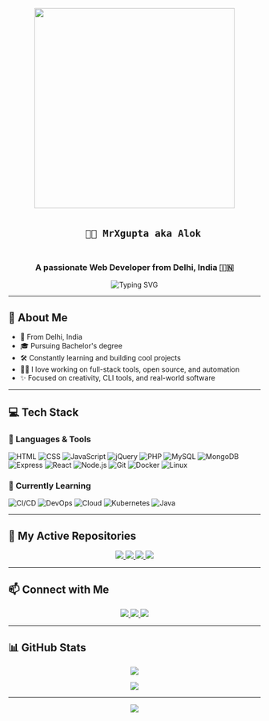 <p align="center">
  <img src="https://media.tenor.com/qJ5evVs-_uUAAAAC/coding.gif" width="400" />
</p>

<h1 align="center">
  <pre style="font-family: 'Fira Code', monospace; font-size: 1.2rem;">
   👨‍💻 MrXgupta aka Alok
  </pre>
</h1>

<h3 align="center">A passionate Web Developer from Delhi, India 🇮🇳</h3>

<p align="center">
  <img src="https://readme-typing-svg.demolab.com?font=Fira+Code&duration=3000&pause=1000&color=00FF00&center=true&width=435&lines=Hacker+Vibes+%F0%9F%94%91;Node.js+%7C+React+%7C+CLI+Tools;Building+Cool+Dev+Stuff+%F0%9F%A4%96;Open+Source+Contributor+%F0%9F%92%AA" alt="Typing SVG" />
</p>

---

## 🧠 About Me

- 🌆 From Delhi, India  
- 🎓 Pursuing Bachelor's degree  
- 🛠️ Constantly learning and building cool projects  
- 👨‍💻 I love working on full-stack tools, open source, and automation  
- ✨ Focused on creativity, CLI tools, and real-world software

---

## 💻 Tech Stack

### 🧰 Languages & Tools

![HTML](https://img.shields.io/badge/-HTML-orange?style=flat-square&logo=html5)
![CSS](https://img.shields.io/badge/-CSS-blue?style=flat-square&logo=css3)
![JavaScript](https://img.shields.io/badge/-JavaScript-yellow?style=flat-square&logo=javascript)
![jQuery](https://img.shields.io/badge/-jQuery-blue?style=flat-square&logo=jquery)
![PHP](https://img.shields.io/badge/-PHP-black?style=flat-square&logo=php)
![MySQL](https://img.shields.io/badge/-MySQL-teal?style=flat-square&logo=mysql)
![MongoDB](https://img.shields.io/badge/-MongoDB-darkgreen?style=flat-square&logo=mongodb)
![Express](https://img.shields.io/badge/-Express-gray?style=flat-square&logo=express)
![React](https://img.shields.io/badge/-React-black?style=flat-square&logo=react)
![Node.js](https://img.shields.io/badge/-Node.js-green?style=flat-square&logo=node.js)
![Git](https://img.shields.io/badge/-Git-orange?style=flat-square&logo=git)
![Docker](https://img.shields.io/badge/-Docker-blue?style=flat-square&logo=docker)
![Linux](https://img.shields.io/badge/-Linux-black?style=flat-square&logo=linux)

### 🧠 Currently Learning

![CI/CD](https://img.shields.io/badge/-CI%2FCD-blueviolet?style=flat-square&logo=githubactions)
![DevOps](https://img.shields.io/badge/-DevOps-ff69b4?style=flat-square&logo=devops)
![Cloud](https://img.shields.io/badge/-Cloud_Computing-lightblue?style=flat-square&logo=googlecloud)
![Kubernetes](https://img.shields.io/badge/-Kubernetes-blue?style=flat-square&logo=kubernetes)
![Java](https://img.shields.io/badge/-Java-red?style=flat-square&logo=java)

---

## 🚀 My Active Repositories

<p align="center">
  <a href="https://github.com/MrXgupta/type-speed-cli">
    <img src="https://github-readme-stats.vercel.app/api/pin/?username=MrXgupta&repo=type-speed-cli&theme=radical" />
  </a>
  <a href="https://github.com/MrXgupta/daily-dev-toolbox">
    <img src="https://github-readme-stats.vercel.app/api/pin/?username=MrXgupta&repo=whatsAppBot&theme=radical" />
  </a>
   <a href="https://github.com/MrXgupta/daily-dev-toolbox">
    <img src="https://github-readme-stats.vercel.app/api/pin/?username=MrXgupta&repo=newEcommerce&theme=radical" />
  </a>
   <a href="https://github.com/MrXgupta/daily-dev-toolbox">
    <img src="https://github-readme-stats.vercel.app/api/pin/?username=MrXgupta&repo=E-Commerce&theme=radical" />
  </a>
</p>

---

## 📫 Connect with Me

<p align="center">
  <a href="mailto:mrxguptaaa@gmail.com">
    <img src="https://img.shields.io/badge/-Email-D14836?style=for-the-badge&logo=gmail&logoColor=white" />
  </a>
  <a href="https://github.com/MrXgupta">
    <img src="https://img.shields.io/badge/-GitHub-333?style=for-the-badge&logo=github&logoColor=white" />
  </a>
  <a href="https://www.linkedin.com/in/alokgupta362">
    <img src="https://img.shields.io/badge/-LinkedIn-blue?style=for-the-badge&logo=linkedin&logoColor=white" />
  </a>
</p>

---

## 📊 GitHub Stats

<p align="center">
  <img src="https://github-readme-stats.vercel.app/api?username=MrXgupta&show_icons=true&theme=tokyonight&hide_border=true" />
</p>
<p align="center">
  <img src="https://github-readme-streak-stats.herokuapp.com?user=MrXgupta&theme=tokyonight&hide_border=true" />
</p>

---

<p align="center">
  <img src="https://capsule-render.vercel.app/api?type=wave&color=0F91FF&height=100&section=footer"/>
</p>
